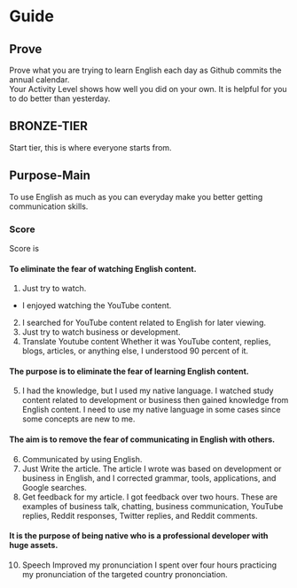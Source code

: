 # Guide 
## Prove 
Prove what you are trying to learn English each day as Github commits the annual calendar. <br>
Your Activity Level shows how well you did on your own. It is helpful for you to do better than yesterday.

## BRONZE-TIER
Start tier, this is where everyone starts from.

## Purpose-Main
To use English as much as you can everyday make you better getting communication skills. 

### Score 
Score is 

#### To eliminate the fear of watching English content.
1. Just try to watch.
- I enjoyed watching the YouTube content.
2. I searched for YouTube content related to English for later viewing.
3. Just try to watch business or development.
4. Translate Youtube content
Whether it was YouTube content, replies, blogs, articles, or anything else, I understood 90 percent of it.
 
#### The purpose is to eliminate the fear of learning English content.<br>

5. I had the knowledge, but I used my native language.
I watched study content related to development or business then gained knowledge from English content. I need to use my native language in some cases since some concepts are new to me.

#### The aim is to remove the fear of communicating in English with others.<br>

6. Communicated by using English.
7. Just Write the article.
The article I wrote was based on development or business in English, and I corrected grammar, tools, applications, and Google searches.
9. Get feedback for my article.
I got feedback over two hours. These are examples of business talk, chatting, business communication, YouTube replies, Reddit responses, Twitter replies, and Reddit comments.

#### It is the purpose of being **native** who is a professional developer with huge assets.<br>
10. Speech
Improved my pronunciation
I spent over four hours practicing my pronunciation of the targeted country prononciation.
